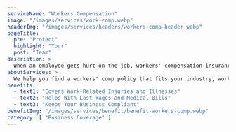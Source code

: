 ```yaml
---
serviceName: "Workers Compensation"
image: "/images/services/work-comp.webp"
headerImg: "/images/services/headers/workers-comp-header.webp"
pageTitle:
  pre: "Protect"
  highlight: "Your"
  post: "Team"
description: >
  When an employee gets hurt on the job, workers' compensation insurance helps cover medical costs, lost wages, and more. Moore Insurance works with Arizona businesses to find the right protection that keeps your team safe and your business compliant with state requirements.
aboutServices: >
  We help you find a workers' comp policy that fits your industry, workforce, and risk level. Whether you run a small shop or manage a growing company, we compare trusted providers to bring you coverage that’s dependable and affordable. With the right policy, you can care for your team and avoid unexpected costs from workplace injuries.
benefits:
  - text1: "Covers Work-Related Injuries and Illnesses"
  - text2: "Helps With Lost Wages and Medical Bills"
  - text3: "Keeps Your Business Compliant"
benefitImg: "/images/services/benefit/benefit-workers-comp.webp"
category: [ "Business Coverage" ]
---
```

